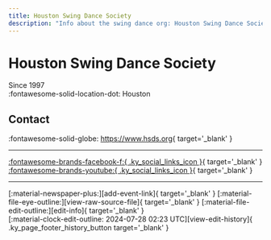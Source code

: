 ```yaml
---
title: Houston Swing Dance Society
description: "Info about the swing dance org: Houston Swing Dance Society."
---
```


# Houston Swing Dance Society

Since 1997  
:fontawesome-solid-location-dot: Houston  


## Contact

:fontawesome-solid-globe: <https://www.hsds.org>{ target='_blank' }  

---

 [:fontawesome-brands-facebook-f:{ .ky_social_links_icon }](https://www.facebook.com/HoustonSwingDanceSociety){ target='_blank' } [:fontawesome-brands-youtube:{ .ky_social_links_icon }](https://youtube.com/@HSDSswing){ target='_blank' }

---

<div class="ky_page_footer" markdown>
<div class="ky_page_footer_trailing" markdown="span">
[:material-newspaper-plus:][add-event-link]{ target='_blank' }
[:material-file-eye-outline:][view-raw-source-file]{ target='_blank' }
[:material-file-edit-outline:][edit-info]{ target='_blank' }
</div>
<div class="ky_page_footer_leading" markdown="span">
[:material-clock-edit-outline: 2024-07-28 02:23 UTC][view-edit-history]{ .ky_page_footer_history_button target='_blank' }
</div>
</div>

[add-event-link]: https://github.com/swingdance/events/issues/new?assignees=&labels=add+event&projects=&template=02-add_entity.yml&title=%5Bus%5D%20%3CName%3E&region=us&province=Texas&city=Houston&org_id=houston-swing-dance-society "Add Event"
[view-raw-source-file]: https://github.com/swingdance/orgs/blob/main/us/houston-swing-dance-society.json "View Raw Source File"
[edit-info]: https://github.com/swingdance/orgs/issues/new?assignees=&labels=update+org&projects=&template=03-update_entity.yml&title=%5Bus%5D%20Houston%20Swing%20Dance%20Society&region=us&id=houston-swing-dance-society&name=Houston%20Swing%20Dance%20Society "Edit Info"

[view-edit-history]: https://github.com/swingdance/orgs/commits/main/us/houston-swing-dance-society.json "View Edit History"
